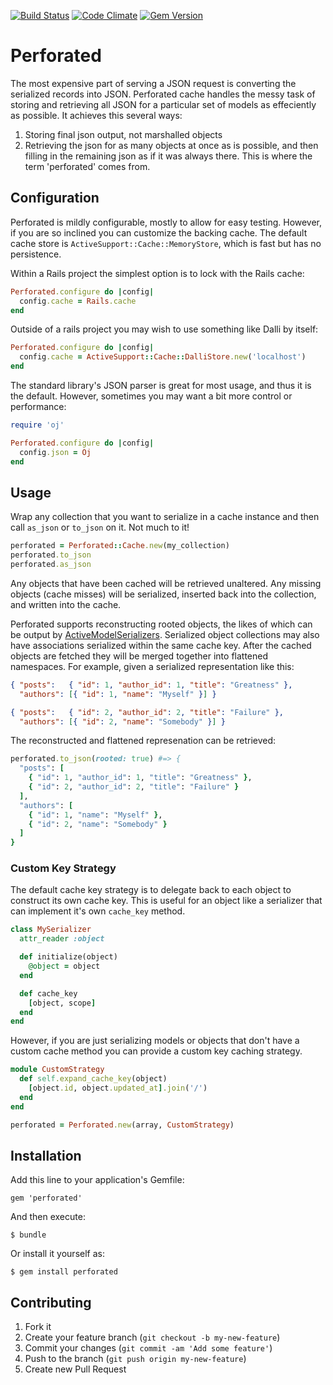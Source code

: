 [![Build Status](https://travis-ci.org/sorentwo/perforated.png?branch=master)](https://travis-ci.org/sorentwo/perforated)
[![Code Climate](https://codeclimate.com/github/sorentwo/perforated.png)](https://codeclimate.com/github/sorentwo/perforated)
[![Gem Version](https://badge.fury.io/rb/perforated.png)](http://badge.fury.io/rb/perforated)

# Perforated

The most expensive part of serving a JSON request is converting the serialized
records into JSON. Perforated cache handles the messy task of storing and
retrieving all JSON for a particular set of models as effeciently as possible.
It achieves this several ways:

1. Storing final json output, not marshalled objects
2. Retrieving the json for as many objects at once as is possible, and then
   filling in the remaining json as if it was always there. This is where the
   term 'perforated' comes from.

## Configuration

Perforated is mildly configurable, mostly to allow for easy testing. However,
if you are so inclined you can customize the backing cache. The default cache
store is `ActiveSupport::Cache::MemoryStore`, which is fast but has no
persistence.

Within a Rails project the simplest option is to lock with the Rails cache:

```ruby
Perforated.configure do |config|
  config.cache = Rails.cache
end
```

Outside of a rails project you may wish to use something like Dalli by itself:

```ruby
Perforated.configure do |config|
  config.cache = ActiveSupport::Cache::DalliStore.new('localhost')
end
```

The standard library's JSON parser is great for most usage, and thus it is the
default. However, sometimes you may want a bit more control or performance:

```ruby
require 'oj'

Perforated.configure do |config|
  config.json = Oj
end
```

## Usage

Wrap any collection that you want to serialize in a cache instance and then
call `as_json` or `to_json` on it. Not much to it!

```ruby
perforated = Perforated::Cache.new(my_collection)
perforated.to_json
perforated.as_json
```

Any objects that have been cached will be retrieved unaltered. Any missing
objects (cache misses) will be serialized, inserted back into the collection,
and written into the cache.

Perforated supports reconstructing rooted objects, the likes of which can be
output by [ActiveModelSerializers][ams]. Serialized object collections may also
have associations serialized within the same cache key. After the cached
objects are fetched they will be merged together into flattened namespaces. For
example, given a serialized representation like this:

```json
{ "posts":   { "id": 1, "author_id": 1, "title": "Greatness" },
  "authors": [{ "id": 1, "name": "Myself" }] }

{ "posts":   { "id": 2, "author_id": 2, "title": "Failure" },
  "authors": [{ "id": 2, "name": "Somebody" }] }
```

The reconstructed and flattened represenation can be retrieved:

```ruby
perforated.to_json(rooted: true) #=> {
  "posts": [
    { "id": 1, "author_id": 1, "title": "Greatness" },
    { "id": 2, "author_id": 2, "title": "Failure" }
  ],
  "authors": [
    { "id": 1, "name": "Myself" },
    { "id": 2, "name": "Somebody" }
  ]
}
```

### Custom Key Strategy

The default cache key strategy is to delegate back to each object to construct
its own cache key. This is useful for an object like a serializer that can
implement it's own `cache_key` method.

```ruby
class MySerializer
  attr_reader :object

  def initialize(object)
    @object = object
  end

  def cache_key
    [object, scope]
  end
end
```

However, if you are just serializing models or objects that don't have a custom
cache method you can provide a custom key caching strategy.

```ruby
module CustomStrategy
  def self.expand_cache_key(object)
    [object.id, object.updated_at].join('/')
  end
end

perforated = Perforated.new(array, CustomStrategy)
```

## Installation

Add this line to your application's Gemfile:

    gem 'perforated'

And then execute:

    $ bundle

Or install it yourself as:

    $ gem install perforated

## Contributing

1. Fork it
2. Create your feature branch (`git checkout -b my-new-feature`)
3. Commit your changes (`git commit -am 'Add some feature'`)
4. Push to the branch (`git push origin my-new-feature`)
5. Create new Pull Request

[ams]: https://github.com/rails-api/active_model_serializers
